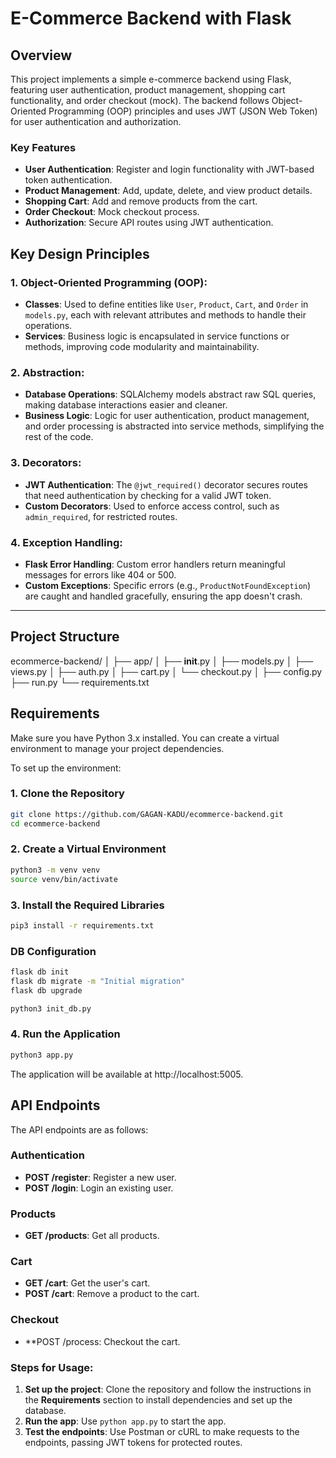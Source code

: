 # E-Commerce Backend with Flask

## Overview

This project implements a simple e-commerce backend using Flask, featuring user authentication, product management, shopping cart functionality, and order checkout (mock). The backend follows Object-Oriented Programming (OOP) principles and uses JWT (JSON Web Token) for user authentication and authorization.

### Key Features

- **User Authentication**: Register and login functionality with JWT-based token authentication.
- **Product Management**: Add, update, delete, and view product details.
- **Shopping Cart**: Add and remove products from the cart.
- **Order Checkout**: Mock checkout process.
- **Authorization**: Secure API routes using JWT authentication.

## Key Design Principles

### 1. **Object-Oriented Programming (OOP)**:
- **Classes**: Used to define entities like `User`, `Product`, `Cart`, and `Order` in `models.py`, each with relevant attributes and methods to handle their operations.
- **Services**: Business logic is encapsulated in service functions or methods, improving code modularity and maintainability.

### 2. **Abstraction**:
- **Database Operations**: SQLAlchemy models abstract raw SQL queries, making database interactions easier and cleaner.
- **Business Logic**: Logic for user authentication, product management, and order processing is abstracted into service methods, simplifying the rest of the code.

### 3. **Decorators**:
- **JWT Authentication**: The `@jwt_required()` decorator secures routes that need authentication by checking for a valid JWT token.
- **Custom Decorators**: Used to enforce access control, such as `admin_required`, for restricted routes.

### 4. **Exception Handling**:
- **Flask Error Handling**: Custom error handlers return meaningful messages for errors like 404 or 500.
- **Custom Exceptions**: Specific errors (e.g., `ProductNotFoundException`) are caught and handled gracefully, ensuring the app doesn't crash.

---

## Project Structure
ecommerce-backend/
│
├── app/
│   ├── __init__.py
│   ├── models.py
│   ├── views.py
│   ├── auth.py
│   ├── cart.py
│   └── checkout.py
│
├── config.py
├── run.py
└── requirements.txt


## Requirements

Make sure you have Python 3.x installed. You can create a virtual environment to manage your project dependencies.

To set up the environment:

### 1. Clone the Repository

```bash
git clone https://github.com/GAGAN-KADU/ecommerce-backend.git
cd ecommerce-backend
```

### 2. Create a Virtual Environment

```bash
python3 -m venv venv
source venv/bin/activate
```

### 3. Install the Required Libraries

```bash
pip3 install -r requirements.txt
```

### DB Configuration

```bash
flask db init
flask db migrate -m "Initial migration"
flask db upgrade
```

```bash
python3 init_db.py
```

### 4. Run the Application

```bash
python3 app.py
```

The application will be available at http://localhost:5005.

## API Endpoints

The API endpoints are as follows:

### Authentication

- **POST /register**: Register a new user.
- **POST /login**: Login an existing user.

### Products

- **GET /products**: Get all products.

### Cart

- **GET /cart**: Get the user's cart.
- **POST /cart**: Remove a product to the cart.

### Checkout

- **POST /process: Checkout the cart.


### Steps for Usage:

1. **Set up the project**: Clone the repository and follow the instructions in the **Requirements** section to install dependencies and set up the database.
2. **Run the app**: Use `python app.py` to start the app.
3. **Test the endpoints**: Use Postman or cURL to make requests to the endpoints, passing JWT tokens for protected routes.
